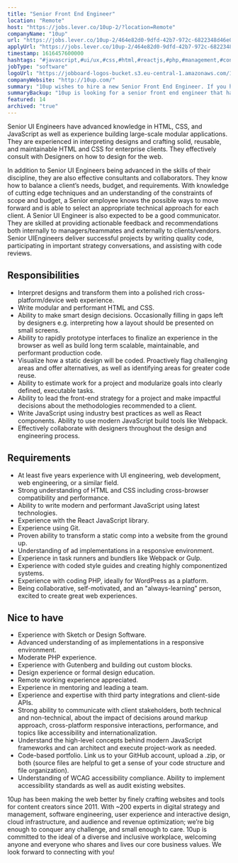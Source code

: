 ```yaml
---
title: "Senior Front End Engineer"
location: "Remote"
host: "https://jobs.lever.co/10up-2/?location=Remote"
companyName: "10up"
url: "https://jobs.lever.co/10up-2/464e82d0-9dfd-42b7-972c-6822348d46e0"
applyUrl: "https://jobs.lever.co/10up-2/464e82d0-9dfd-42b7-972c-6822348d46e0/apply"
timestamp: 1616457600000
hashtags: "#javascript,#ui/ux,#css,#html,#reactjs,#php,#management,#content,#wordpress,#git"
jobType: "software"
logoUrl: "https://jobboard-logos-bucket.s3.eu-central-1.amazonaws.com/10up"
companyWebsite: "http://10up.com/"
summary: "10up wishes to hire a new Senior Front End Engineer. If you have At least five years of experience with UI engineering, web development, web engineering, or a similar field, consider applying."
summaryBackup: "10up is looking for a senior front end engineer that has experience in: #javascript, #ui/ux, #css."
featured: 14
archived: "true"
---
```


Senior UI Engineers have advanced knowledge in HTML, CSS, and JavaScript as well as experience building large-scale modular applications. They are experienced in interpreting designs and crafting solid, reusable, and maintainable HTML and CSS for enterprise clients. They effectively consult with Designers on how to design for the web.

In addition to Senior UI Engineers being advanced in the skills of their discipline, they are also effective consultants and collaborators. They know how to balance a client’s needs, budget, and requirements. With knowledge of cutting edge techniques and an understanding of the constraints of scope and budget, a Senior employee knows the possible ways to move forward and is able to select an appropriate technical approach for each client. A Senior UI Engineer is also expected to be a good communicator. They are skilled at providing actionable feedback and recommendations both internally to managers/teammates and externally to clients/vendors. Senior UIEngineers deliver successful projects by writing quality code, participating in important strategy conversations, and assisting with code reviews.

## Responsibilities

*   Interpret designs and transform them into a polished rich cross-platform/device web experience.
*   Write modular and performant HTML and CSS.
*   Ability to make smart design decisions. Occasionally filling in gaps left by designers e.g. interpreting how a layout should be presented on small screens.
*   Ability to rapidly prototype interfaces to finalize an experience in the browser as well as build long term scalable, maintainable, and performant production code.
*   Visualize how a static design will be coded. Proactively flag challenging areas and offer alternatives, as well as identifying areas for greater code reuse.
*   Ability to estimate work for a project and modularize goals into clearly defined, executable tasks.
*   Ability to lead the front-end strategy for a project and make impactful decisions about the methodologies recommended to a client.
*   Write JavaScript using industry best practices as well as React components. Ability to use modern JavaScript build tools like Webpack.
*   Effectively collaborate with designers throughout the design and engineering process.

## Requirements

*   At least five years experience with UI engineering, web development, web engineering, or a similar field.
*   Strong understanding of HTML and CSS including cross-browser compatibility and performance.
*   Ability to write modern and performant JavaScript using latest technologies.
*   Experience with the React JavaScript library.
*   Experience using Git.
*   Proven ability to transform a static comp into a website from the ground up.
*   Understanding of ad implementations in a responsive environment.
*   Experience in task runners and bundlers like Webpack or Gulp.
*   Experience with coded style guides and creating highly componentized systems.
*   Experience with coding PHP, ideally for WordPress as a platform.
*   Being collaborative, self-motivated, and an "always-learning" person, excited to create great web experiences.

## Nice to have

*   Experience with Sketch or Design Software.
*   Advanced understanding of as implementations in a responsive environment.
*   Moderate PHP experience.
*   Experience with Gutenberg and building out custom blocks.
*   Design experience or formal design education.
*   Remote working experience appreciated.
*   Experience in mentoring and leading a team.
*   Experience and expertise with third party integrations and client-side APIs.
*   Strong ability to communicate with client stakeholders, both technical and non-technical, about the impact of decisions around markup approach, cross-platform responsive interactions, performance, and topics like accessibility and internationalization.
*   Understand the high-level concepts behind modern JavaScript frameworks and can architect and execute project-work as needed.
*   Code-based portfolio. Link us to your GitHub account, upload a .zip, or both (source files are helpful to get a sense of your code structure and file organization).
*   Understanding of WCAG accessibility compliance. Ability to implement accessibility standards as well as audit existing websites.

10up has been making the web better by finely crafting websites and tools for content creators since 2011. With ~200 experts in digital strategy and management, software engineering, user experience and interactive design, cloud infrastructure, and audience and revenue optimization; we’re big enough to conquer any challenge, and small enough to care. 10up is committed to the ideal of a diverse and inclusive workplace, welcoming anyone and everyone who shares and lives our core business values. We look forward to connecting with you! 
